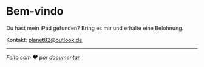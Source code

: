 # Bem-vindo

Du hast mein iPad gefunden? Bring es mir und erhalte eine Belohnung.

Kontakt: [planet82@outlook.de](mailto:planet82@outlook.de)

* * *

_Feito com ❤️ por [documentar](https://docsify.js.org/)_
